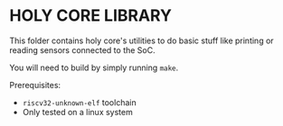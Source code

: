 # HOLY CORE LIBRARY

This folder contains holy core's utilities to do basic stuff like printing or reading sensors connected to the SoC.

You will need to build by simply running `make`.

Prerequisites:

- `riscv32-unknown-elf` toolchain
- Only tested on a linux system
